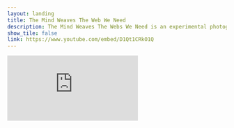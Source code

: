 ```yaml
---
layout: landing
title: The Mind Weaves The Web We Need
description: The Mind Weaves The Webs We Need is an experimental photography exhibition featuring twenty artists from Long Beach City College’s Photography Program. These artists examine and recycle the aesthetic qualities of their previous work rendered through the contemporary application of early photographic processes combined with the new techniques and media. Showing the work at the Ice House–a unique arts complex standing as a landmark of the historical part of Long Beach, enables these artists to weave the impossible and possible of the past and present into their post pandemic life. They continue to create art, regardless of the conditions of the world’s turmoil, spurring them to make even better work for their belief in Peace, Love, and Possibility.
show_tile: false
link: https://www.youtube.com/embed/D1Qt1CRkO1Q
---
```

<iframe class="youtubeEmbed" src="https://www.youtube.com/embed/D1Qt1CRkO1Q" title="YouTube video player" frameborder="0" allow="accelerometer; clipboard-write; encrypted-media; gyroscope; picture-in-picture; web-share" allowfullscreen></iframe>
